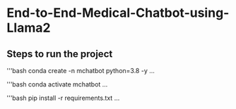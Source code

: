 # End-to-End-Medical-Chatbot-using-Llama2

## Steps to run the project

'''bash
conda create -n mchatbot python=3.8 -y
...

'''bash
conda activate mchatbot
...

'''bash
pip install -r requirements.txt
...